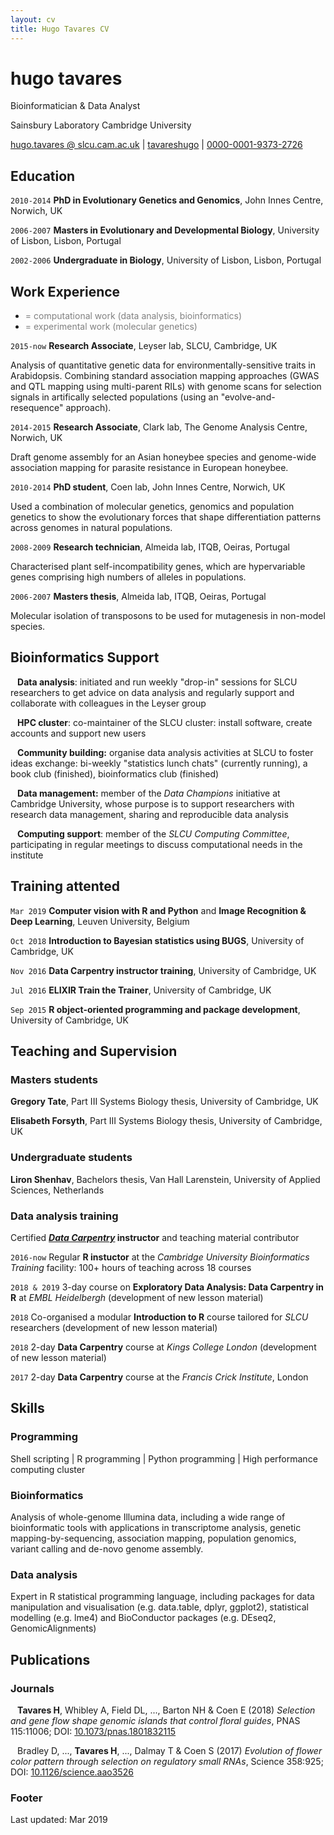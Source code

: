 ```yaml
---
layout: cv
title: Hugo Tavares CV
---
```


# hugo tavares
Bioinformatician & Data Analyst

Sainsbury Laboratory Cambridge University

<div id="webaddress">
  <a href=""><i class="fas fa-at"></i> hugo.tavares @ slcu.cam.ac.uk</a> |
  <!-- <a href="https://tavareshugo.github.io"><i class="fas fa-home"></i> tavareshugo.github.io</a><br/> -->
  <a href="https://github.com/tavareshugo"><i class="fab fa-github"></i> tavareshugo</a> |
  <a href="https://orcid.org/0000-0001-9373-2726"><i class="ai ai-orcid"></i> 0000-0001-9373-2726</a>
</div>


## Education

`2010-2014`
**PhD in Evolutionary Genetics and Genomics**, John Innes Centre, Norwich, UK

`2006-2007`
**Masters in Evolutionary and Developmental Biology**, University of Lisbon, Lisbon, Portugal

`2002-2006`
**Undergraduate in Biology**, University of Lisbon, Lisbon, Portugal


## Work Experience

* <font color="gray"><i class="fas fa-desktop"></i> = computational work (data analysis, bioinformatics) </font>
* <font color="gray"><i class="fas fa-flask"></i> = experimental work (molecular genetics) </font>

`2015-now`
<i class="fas fa-desktop"></i> **Research Associate**, Leyser lab, SLCU, Cambridge, UK

Analysis of quantitative genetic data for environmentally-sensitive traits in Arabidopsis.
Combining standard association mapping approaches
(GWAS and QTL mapping using multi-parent RILs) with genome scans for selection signals
in artifically selected populations (using an "evolve-and-resequence" approach).

`2014-2015`
<i class="fas fa-desktop"></i> **Research Associate**, Clark lab, The Genome Analysis Centre, Norwich, UK

Draft genome assembly for an Asian honeybee species and genome-wide association mapping
for parasite resistance in European honeybee.

`2010-2014`
<i class="fas fa-desktop"></i> <i class="fas fa-flask"></i> **PhD student**, Coen lab, John Innes Centre, Norwich, UK

Used a combination of molecular genetics, genomics and population genetics to show the evolutionary forces
that shape differentiation patterns across genomes in natural populations.

`2008-2009`
<i class="fas fa-flask"></i> **Research technician**, Almeida lab, ITQB, Oeiras, Portugal

Characterised plant self-incompatibility genes, which are hypervariable genes comprising high
numbers of alleles in populations.

`2006-2007`
<i class="fas fa-flask"></i> **Masters thesis**, Almeida lab, ITQB, Oeiras, Portugal

Molecular isolation of transposons to be used for mutagenesis in non-model species.


## Bioinformatics Support

` `
**Data analysis**: initiated and run weekly "drop-in" sessions for SLCU researchers to get advice on data analysis and
regularly support and collaborate with colleagues in the Leyser group

` `
**HPC cluster**: co-maintainer of the SLCU cluster: install software, create accounts and support new
users

` `
**Community building:** organise data analysis activities at SLCU to foster ideas exchange: bi-weekly "statistics lunch chats" (currently running), a book club (finished), bioinformatics club (finished)

` `
**Data management:** member of the _Data Champions_ initiative at Cambridge University, whose purpose is to support researchers with research data management, sharing and reproducible data analysis

` `
**Computing support**: member of the _SLCU Computing Committee_, participating in regular meetings to discuss computational
needs in the institute


## Training attented

`Mar 2019`
**Computer vision with R and Python** and **Image Recognition & Deep Learning**, Leuven University, Belgium

`Oct 2018`
**Introduction to Bayesian statistics using BUGS**, University of Cambridge, UK

`Nov 2016`
**Data Carpentry instructor training**, University of Cambridge, UK

`Jul 2016`
**ELIXIR Train the Trainer**, University of Cambridge, UK

`Sep 2015`
**R object-oriented programming and package development**, University of Cambridge, UK


## Teaching and Supervision

### Masters students

**Gregory Tate**, Part III Systems Biology thesis, University of Cambridge, UK

**Elisabeth Forsyth**, Part III Systems Biology thesis, University of Cambridge, UK

### Undergraduate students

**Liron Shenhav**, Bachelors thesis, Van Hall Larenstein, University of Applied Sciences, Netherlands

### Data analysis training

Certified **_[Data Carpentry](http://datacarpentry.org/)_ instructor** and teaching material contributor

`2016-now`
Regular **R instuctor** at the _Cambridge University Bioinformatics Training_ facility: 100+ hours of teaching across 18 courses

`2018 & 2019`
3-day course on **Exploratory Data Analysis: Data Carpentry in R** at _EMBL Heidelbergh_
(development of new lesson material)

`2018`
Co-organised a modular **Introduction to R** course tailored for _SLCU_ researchers
(development of new lesson material)

`2018`
2-day **Data Carpentry** course at _Kings College London_ (development of new lesson material)

`2017`
2-day **Data Carpentry** course at the _Francis Crick Institute_, London


## Skills

### Programming

<i class="fas fa-terminal"></i> Shell scripting |
<i class="fab fa-r-project"></i> R programming |
<i class="fab fa-python"></i> Python programming |
<i class="fas fa-network-wired"></i> High performance computing cluster

### Bioinformatics

Analysis of whole-genome Illumina data, including
a wide range of bioinformatic tools with applications in transcriptome analysis,
genetic mapping-by-sequencing, association mapping, population genomics, variant
calling and de-novo genome assembly.


### Data analysis

Expert in R statistical programming language, including packages for data manipulation
and visualisation (e.g. data.table, dplyr, ggplot2), statistical modelling (e.g. lme4)
and BioConductor packages (e.g. DEseq2, GenomicAlignments)


## Publications

### Journals

` `
**Tavares H**, Whibley A, Field DL, ..., Barton NH & Coen E (2018)
_Selection and gene flow shape genomic islands that control floral guides_,
PNAS 115:11006; DOI: [10.1073/pnas.1801832115](https://doi.org/10.1073/pnas.1801832115)

` `
Bradley D, ..., **Tavares H**, ..., Dalmay T & Coen S (2017)
_Evolution of flower color pattern through selection on regulatory small RNAs_,
Science 358:925; DOI: [10.1126/science.aao3526](https://doi.org/10.1126/science.aao3526)


### Footer

Last updated: Mar 2019
